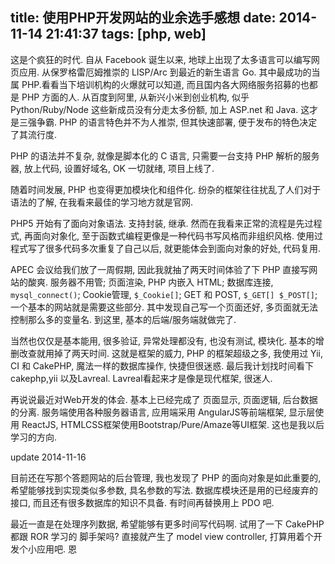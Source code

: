 title: 使用PHP开发网站的业余选手感想
date: 2014-11-14 21:41:37
tags: [php, web]
---
这是个疯狂的时代. 自从 Facebook 诞生以来, 地球上出现了太多语言可以编写网页应用. 从保罗格雷厄姆推崇的 LISP/Arc 到最近的新生语言 Go. 其中最成功的当属 PHP.看看当下培训机构的火爆就可以知道, 而且国内各大网络服务招募的也都是 PHP 方面的人. 从百度到阿里, 从新兴小米到创业机构, 似乎 Python/Ruby/Node 这些新成员没有分走太多份额, 加上 ASP.net 和 Java. 这才是三强争霸. PHP 的语言特色并不为人推崇, 但其快速部署, 便于发布的特色决定了其流行度.

PHP 的语法并不复杂, 就像是脚本化的 C 语言, 只需要一台支持 PHP 解析的服务器, 放上代码, 设置好域名, OK 一切就绪, 项目上线了.

随着时间发展, PHP 也变得更加模块化和组件化. 纷杂的框架往往扰乱了人们对于语法的了解, 在我看来最佳的学习地方就是官网.

PHP5 开始有了面向对象语法. 支持封装, 继承. 然而在我看来正常的流程是先过程式, 再面向对象化, 至于函数式编程更像是一种代码书写风格而非组织风格. 使用过程式写了很多代码多次重复了自己以后, 就更能体会到面向对象的好处, 代码复用.

APEC 会议给我们放了一周假期, 因此我就抽了两天时间体验了下 PHP 直接写网站的酸爽. 服务器不用管; 页面渲染, PHP 内嵌入 HTML; 数据库连接, `mysql_connect()`; Cookie管理, `$_Cookie[]`; GET 和 POST, `$_GET[] $_POST[]`; 一个基本的网站就是需要这些部分. 其中发现自己写一个页面还好, 多页面就无法控制那么多的变量名. 到这里, 基本的后端/服务端就做完了.

当然也仅仅是基本能用, 很多验证, 异常处理都没有, 也没有测试, 模块化. 基本的增删改查就用掉了两天时间. 这就是框架的威力, PHP 的框架超级之多, 我使用过 Yii, CI 和 CakePHP, 魔法一样的数据库操作, 快捷但很迷惑. 最后我计划找时间看下cakephp,yii 以及Lavreal. Lavreal看起来才是像是现代框架, 很迷人.

再说说最近对Web开发的体会. 基本上已经完成了 页面显示, 页面逻辑, 后台数据的分离. 服务端使用各种服务器语言, 应用端采用 AngularJS等前端框架, 显示层使用 ReactJS, HTMLCSS框架使用Bootstrap/Pure/Amaze等UI框架. 这也是我以后学习的方向.

update 2014-11-16

目前还在写那个答题网站的后台管理, 我也发现了 PHP 的面向对象是如此重要的, 希望能够找到实现类似多参数, 具名参数的写法. 数据库模块还是用的已经废弃的接口, 而且还有很多数据库的知识不具备. 有时间再替换用上 PDO 吧.

最近一直是在处理序列数据, 希望能够有更多时间写代码啊. 试用了一下 CakePHP 都跟 ROR 学习的 脚手架吗? 直接就产生了 model view controller, 打算用着个开发个小应用吧. 恩

